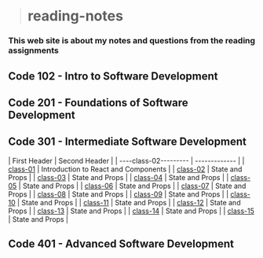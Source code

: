 ># reading-notes

### This web site is about my notes and questions from the reading assignments 

## Code 102 - Intro to Software Development
## Code 201 - Foundations of Software Development
## Code 301 - Intermediate Software Development
| First Header  | Second Header |
| ----class-02--------- | ------------- |
| [class-01](./class-01.md)     | Introduction to React and Components  |
| [class-02](./class-02.md)     | State and Props |
| [class-03](./class-03.md)     | State and Props |
| [class-04](./class-04.md)     | State and Props |
| [class-05](./class-05.md)     | State and Props |
| [class-06](./class-06.md)     | State and Props |
| [class-07](./class-07.md)     | State and Props |
| [class-08](./class-08.md)     | State and Props |
| [class-09](./class-09.md)     | State and Props |
| [class-10](./class-10.md)     | State and Props |
| [class-11](./class-11.md)     | State and Props |
| [class-12](./class-12.md)     | State and Props |
| [class-13](./class-13.md)     | State and Props |
| [class-14](./class-14.md)     | State and Props |
| [class-15](./class-15.md)     | State and Props |
## Code 401 - Advanced Software Development